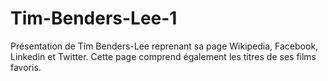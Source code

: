 # Tim-Benders-Lee-1

Présentation de Tim Benders-Lee reprenant sa page Wikipedia, Facebook, Linkedin et Twitter. Cette page comprend également les titres de ses films favoris.